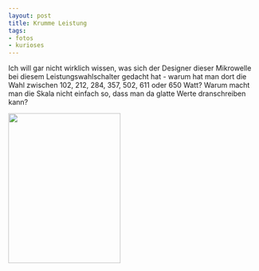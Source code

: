 ```yaml
--- 
layout: post
title: Krumme Leistung
tags: 
- fotos
- kurioses
---
```

Ich will gar nicht wirklich wissen, was sich der Designer dieser Mikrowelle bei diesem Leistungswahlschalter gedacht hat - warum hat man dort die Wahl zwischen 102, 212, 284, 357, 502, 611 oder 650 Watt?
Warum macht man die Skala nicht einfach so, dass man da glatte Werte dranschreiben kann? 
<p><a href="http://blog.fabianonline.de/wp-content/uploads/2008/12/p-640-480-daf58076-03fa-4e53-b89b-496472b7615d.jpeg"><img src="http://blog.fabianonline.de/wp-content/uploads/2008/12/p-640-480-daf58076-03fa-4e53-b89b-496472b7615d.jpeg" alt="" width="225" height="300" class="alignnone size-full wp-image-364" /></a></p>
